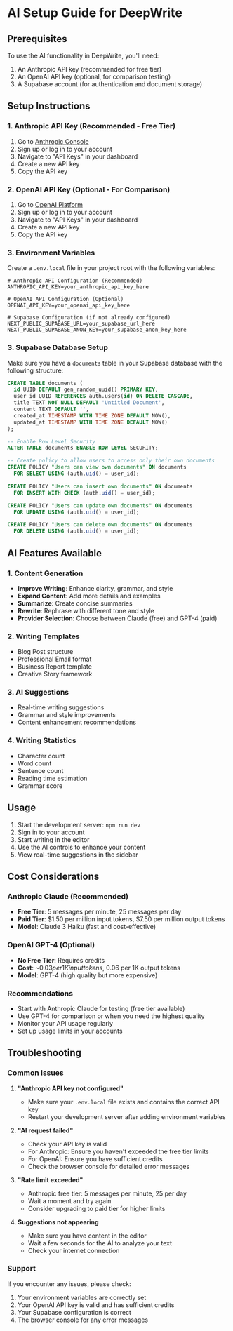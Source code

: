 # AI Setup Guide for DeepWrite

## Prerequisites

To use the AI functionality in DeepWrite, you'll need:

1. An Anthropic API key (recommended for free tier)
2. An OpenAI API key (optional, for comparison testing)
3. A Supabase account (for authentication and document storage)

## Setup Instructions

### 1. Anthropic API Key (Recommended - Free Tier)

1. Go to [Anthropic Console](https://console.anthropic.com/)
2. Sign up or log in to your account
3. Navigate to "API Keys" in your dashboard
4. Create a new API key
5. Copy the API key

### 2. OpenAI API Key (Optional - For Comparison)

1. Go to [OpenAI Platform](https://platform.openai.com/)
2. Sign up or log in to your account
3. Navigate to "API Keys" in your dashboard
4. Create a new API key
5. Copy the API key

### 3. Environment Variables

Create a `.env.local` file in your project root with the following variables:

```env
# Anthropic API Configuration (Recommended)
ANTHROPIC_API_KEY=your_anthropic_api_key_here

# OpenAI API Configuration (Optional)
OPENAI_API_KEY=your_openai_api_key_here

# Supabase Configuration (if not already configured)
NEXT_PUBLIC_SUPABASE_URL=your_supabase_url_here
NEXT_PUBLIC_SUPABASE_ANON_KEY=your_supabase_anon_key_here
```

### 3. Supabase Database Setup

Make sure you have a `documents` table in your Supabase database with the following structure:

```sql
CREATE TABLE documents (
  id UUID DEFAULT gen_random_uuid() PRIMARY KEY,
  user_id UUID REFERENCES auth.users(id) ON DELETE CASCADE,
  title TEXT NOT NULL DEFAULT 'Untitled Document',
  content TEXT DEFAULT '',
  created_at TIMESTAMP WITH TIME ZONE DEFAULT NOW(),
  updated_at TIMESTAMP WITH TIME ZONE DEFAULT NOW()
);

-- Enable Row Level Security
ALTER TABLE documents ENABLE ROW LEVEL SECURITY;

-- Create policy to allow users to access only their own documents
CREATE POLICY "Users can view own documents" ON documents
  FOR SELECT USING (auth.uid() = user_id);

CREATE POLICY "Users can insert own documents" ON documents
  FOR INSERT WITH CHECK (auth.uid() = user_id);

CREATE POLICY "Users can update own documents" ON documents
  FOR UPDATE USING (auth.uid() = user_id);

CREATE POLICY "Users can delete own documents" ON documents
  FOR DELETE USING (auth.uid() = user_id);
```

## AI Features Available

### 1. Content Generation
- **Improve Writing**: Enhance clarity, grammar, and style
- **Expand Content**: Add more details and examples
- **Summarize**: Create concise summaries
- **Rewrite**: Rephrase with different tone and style
- **Provider Selection**: Choose between Claude (free) and GPT-4 (paid)

### 2. Writing Templates
- Blog Post structure
- Professional Email format
- Business Report template
- Creative Story framework

### 3. AI Suggestions
- Real-time writing suggestions
- Grammar and style improvements
- Content enhancement recommendations

### 4. Writing Statistics
- Character count
- Word count
- Sentence count
- Reading time estimation
- Grammar score

## Usage

1. Start the development server: `npm run dev`
2. Sign in to your account
3. Start writing in the editor
4. Use the AI controls to enhance your content
5. View real-time suggestions in the sidebar

## Cost Considerations

### Anthropic Claude (Recommended)
- **Free Tier**: 5 messages per minute, 25 messages per day
- **Paid Tier**: $1.50 per million input tokens, $7.50 per million output tokens
- **Model**: Claude 3 Haiku (fast and cost-effective)

### OpenAI GPT-4 (Optional)
- **No Free Tier**: Requires credits
- **Cost**: ~$0.03 per 1K input tokens, ~$0.06 per 1K output tokens
- **Model**: GPT-4 (high quality but more expensive)

### Recommendations
- Start with Anthropic Claude for testing (free tier available)
- Use GPT-4 for comparison or when you need the highest quality
- Monitor your API usage regularly
- Set up usage limits in your accounts

## Troubleshooting

### Common Issues

1. **"Anthropic API key not configured"**
   - Make sure your `.env.local` file exists and contains the correct API key
   - Restart your development server after adding environment variables

2. **"AI request failed"**
   - Check your API key is valid
   - For Anthropic: Ensure you haven't exceeded the free tier limits
   - For OpenAI: Ensure you have sufficient credits
   - Check the browser console for detailed error messages

3. **"Rate limit exceeded"**
   - Anthropic free tier: 5 messages per minute, 25 per day
   - Wait a moment and try again
   - Consider upgrading to paid tier for higher limits

3. **Suggestions not appearing**
   - Make sure you have content in the editor
   - Wait a few seconds for the AI to analyze your text
   - Check your internet connection

### Support

If you encounter any issues, please check:
1. Your environment variables are correctly set
2. Your OpenAI API key is valid and has sufficient credits
3. Your Supabase configuration is correct
4. The browser console for any error messages 